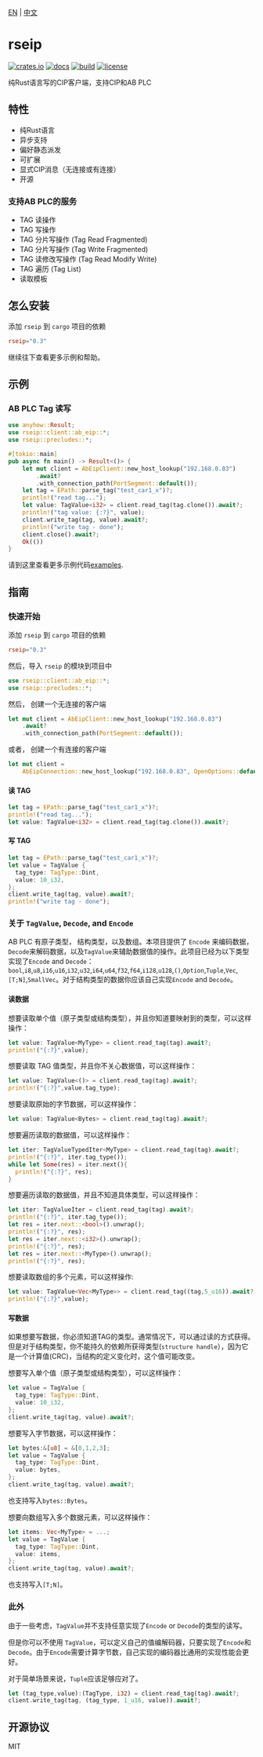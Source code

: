 [EN](./README.md) | [中文](./README_zh.md)

# rseip
[![crates.io](https://img.shields.io/crates/v/rseip.svg)](https://crates.io/crates/rseip)
[![docs](https://docs.rs/rseip/badge.svg)](https://docs.rs/rseip)
[![build](https://github.com/joylei/eip-rs/workflows/build/badge.svg?branch=main)](https://github.com/joylei/eip-rs/actions?query=workflow%3A%22build%22)
[![license](https://img.shields.io/crates/l/rseip.svg)](https://github.com/joylei/eip-rs/blob/master/LICENSE)

纯Rust语言写的CIP客户端，支持CIP和AB PLC

## 特性

- 纯Rust语言
- 异步支持
- 偏好静态派发
- 可扩展
- 显式CIP消息（无连接或有连接）
- 开源

### 支持AB PLC的服务

- TAG 读操作
- TAG 写操作
- TAG 分片写操作 (Tag Read Fragmented)
- TAG 分片写操作 (Tag Write Fragmented)
- TAG 读修改写操作 (Tag Read Modify Write)
- TAG 遍历 (Tag List)
- 读取模板

## 怎么安装

添加 `rseip` 到 `cargo` 项目的依赖

```toml
rseip="0.3"
```

继续往下查看更多示例和帮助。


## 示例

### AB PLC Tag 读写

```rust
use anyhow::Result;
use rseip::client::ab_eip::*;
use rseip::precludes::*;

#[tokio::main]
pub async fn main() -> Result<()> {
    let mut client = AbEipClient::new_host_lookup("192.168.0.83")
        .await?
        .with_connection_path(PortSegment::default());
    let tag = EPath::parse_tag("test_car1_x")?;
    println!("read tag...");
    let value: TagValue<i32> = client.read_tag(tag.clone()).await?;
    println!("tag value: {:?}", value);
    client.write_tag(tag, value).await?;
    println!("write tag - done");
    client.close().await?;
    Ok(())
}
```

请到这里查看更多示例代码[examples](https://github.com/Joylei/eip-rs/tree/main/examples).

## 指南

### 快速开始

添加 `rseip` 到 `cargo` 项目的依赖

```toml
rseip="0.3"
```

然后，导入 `rseip` 的模块到项目中
```rust
use rseip::client::ab_eip::*;
use rseip::precludes::*;
```

然后， 创建一个无连接的客户端
```rust
let mut client = AbEipClient::new_host_lookup("192.168.0.83")
    .await?
    .with_connection_path(PortSegment::default());
```

或者， 创建一个有连接的客户端
```rust
let mut client =
    AbEipConnection::new_host_lookup("192.168.0.83", OpenOptions::default()).await?;
```

#### 读 TAG
```rust
let tag = EPath::parse_tag("test_car1_x")?;
println!("read tag...");
let value: TagValue<i32> = client.read_tag(tag.clone()).await?;
```
#### 写 TAG
```rust
let tag = EPath::parse_tag("test_car1_x")?;
let value = TagValue {
  tag_type: TagType::Dint,
  value: 10_i32,
};
client.write_tag(tag, value).await?;
println!("write tag - done");
```

### 关于 `TagValue`, `Decode`, and `Encode`

AB PLC 有原子类型， 结构类型，以及数组。本项目提供了 `Encode` 来编码数据，`Decode`来解码数据，以及`TagValue`来辅助数据值的操作。此项目已经为以下类型实现了`Encode` and `Decode`： `bool`,`i8`,`u8`,`i16`,`u16`,`i32`,`u32`,`i64`,`u64`,`f32`,`f64`,`i128`,`u128`,`()`,`Option`,`Tuple`,`Vec`,`[T;N]`,`SmallVec`。对于结构类型的数据你应该自己实现`Encode` and `Decode`。

#### 读数据

想要读取单个值（原子类型或结构类型），并且你知道要映射到的类型，可以这样操作：
```rust
let value: TagValue<MyType> = client.read_tag(tag).await?;
println!("{:?}",value);
```

想要读取 TAG 值类型，并且你不关心数据值，可以这样操作：
```rust
let value: TagValue<()> = client.read_tag(tag).await?;
println!("{:?}",value.tag_type);
```

想要读取原始的字节数据，可以这样操作：
```rust
let value: TagValue<Bytes> = client.read_tag(tag).await?;
```

想要遍历读取的数据值，可以这样操作：
```rust
let iter: TagValueTypedIter<MyType> = client.read_tag(tag).await?;
println!("{:?}", iter.tag_type());
while let Some(res) = iter.next(){
  println!("{:?}", res);
}
```

想要遍历读取的数据值，并且不知道具体类型，可以这样操作：
```rust
let iter: TagValueIter = client.read_tag(tag).await?;
println!("{:?}", iter.tag_type());
let res = iter.next::<bool>().unwrap();
println!("{:?}", res);
let res = iter.next::<i32>().unwrap();
println!("{:?}", res);
let res = iter.next::<MyType>().unwrap();
println!("{:?}", res);
```

想要读取数组的多个元素，可以这样操作:
```rust
let value: TagValue<Vec<MyType>> = client.read_tag((tag,5_u16)).await?;
println!("{:?}",value);
```

#### 写数据

如果想要写数据，你必须知道TAG的类型。通常情况下，可以通过读的方式获得。但是对于结构类型，你不能持久的依赖所获得类型(`structure handle`），因为它是一个计算值(CRC)，当结构的定义变化时，这个值可能改变。

想要写入单个值（原子类型或结构类型），可以这样操作：
```rust
let value = TagValue {
  tag_type: TagType::Dint,
  value: 10_i32,
};
client.write_tag(tag, value).await?;
```

想要写入字节数据，可以这样操作：
```rust
let bytes:&[u8] = &[0,1,2,3];
let value = TagValue {
  tag_type: TagType::Dint,
  value: bytes,
};
client.write_tag(tag, value).await?;
```
也支持写入`bytes::Bytes`。


想要向数组写入多个数据元素，可以这样操作：
```rust
let items: Vec<MyType> = ...;
let value = TagValue {
  tag_type: TagType::Dint,
  value: items,
};
client.write_tag(tag, value).await?;
```
也支持写入`[T;N]`。


### 此外

由于一些考虑，`TagValue`并不支持任意实现了`Encode` or `Decode`的类型的读写。

但是你可以不使用 `TagValue`，可以定义自己的值编解码器，只要实现了`Encode`和`Decode`。由于`Encode`需要计算字节数，自己实现的编码器比通用的实现性能会更好。

对于简单场景来说，`Tuple`应该足够应对了。
```rust
let (tag_type,value):(TagType, i32) = client.read_tag(tag).await?;
client.write_tag(tag, (tag_type, 1_u16, value)).await?;
```

## 开源协议

MIT
